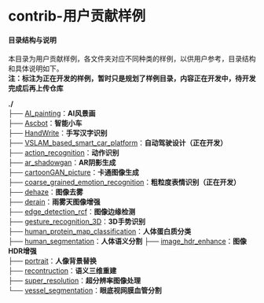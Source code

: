 # contrib-用户贡献样例

#### 目录结构与说明

本目录为用户贡献样例，各文件夹对应不同种类的样例，以供用户参考，目录结构和具体说明如下。    
**注：标注为正在开发的样例，暂时只是规划了样例目录，内容正在开发中，待开发完成后再上传仓库**

**./**   
├── [AI_painting](./AI_painting)：**AI风景画**   
├── [Ascbot](./Ascbot)：**智能小车**   
├── [HandWrite](./HandWrite)：**手写汉字识别**   
├── [VSLAM_based_smart_car_platform](./VSLAM_based_smart_car_platform)：**自动驾驶设计（正在开发）**   
├── [action_recognition](./action_recognition)：**动作识别**   
├── [ar_shadowgan](./ar_shadowgan)：**AR阴影生成**   
├── [cartoonGAN_picture](./cartoonGAN_picture)：**卡通图像生成**   
├── [coarse_grained_emotion_recognition](./coarse_grained_emotion_recognition)：**粗粒度表情识别（正在开发）**   
├── [dehaze](./dehaze)：**图像去雾**    
├── [derain](./derain)：**雨雾天图像增强**    
├── [edge_detection_rcf](./edge_detection_rcf)：**图像边缘检测**    
├── [gesture_recognition_3D](./gesture_recognition_3D)：**3D手势识别**    
├── [human_protein_map_classification](./human_protein_map_classification)：**人体蛋白质分类**    
├── [human_segmentation](./human_segmentation)：**人体语义分割**
├── [image_hdr_enhance](./image_hdr_enhance)：**图像HDR增强**    
├── [portrait](./portrait)：**人像背景替换**    
├── [recontruction](./recontruction)：**语义三维重建**    
├── [super_resolution](./super_resolution)：**超分辨率图像处理**    
└── [vessel_segmentation](./vessel_segmentation)：**眼底视网膜血管分割**     


